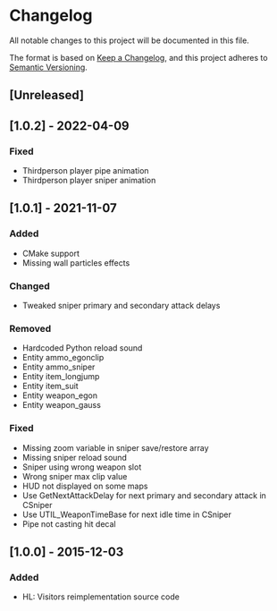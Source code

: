 # Changelog

All notable changes to this project will be documented in this file.

The format is based on [Keep a Changelog](https://keepachangelog.com/en/1.0.0/),
and this project adheres to [Semantic Versioning](https://semver.org/spec/v2.0.0.html).

## [Unreleased]

## [1.0.2] - 2022-04-09

### Fixed

- Thirdperson player pipe animation
- Thirdperson player sniper animation

## [1.0.1] - 2021-11-07

### Added

- CMake support
- Missing wall particles effects

### Changed

- Tweaked sniper primary and secondary attack delays

### Removed

- Hardcoded Python reload sound
- Entity ammo_egonclip
- Entity ammo_sniper
- Entity item_longjump
- Entity item_suit
- Entity weapon_egon
- Entity weapon_gauss

### Fixed

- Missing zoom variable in sniper save/restore array
- Missing sniper reload sound
- Sniper using wrong weapon slot
- Wrong sniper max clip value
- HUD not displayed on some maps
- Use GetNextAttackDelay for next primary and secondary attack in CSniper
- Use UTIL_WeaponTimeBase for next idle time in CSniper
- Pipe not casting hit decal

## [1.0.0] - 2015-12-03

### Added

- HL: Visitors reimplementation source code
